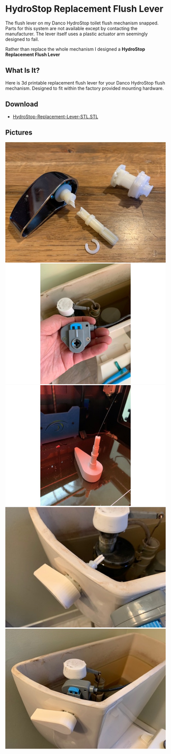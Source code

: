 # HydroStop Replacement Flush Lever

The flush lever on my Danco HydroStop toilet flush mechanism snapped. Parts for this system are not available except by contacting the manufacturer. The lever itself uses a plastic actuator arm seemingly designed to fail.

Rather than replace the whole mechanism I designed a **HydroStop Replacement Flush Lever**

## What Is It?

Here is 3d printable replacement flush lever for your Danco HydroStop flush mechanism. Designed to fit within the factory provided mounting hardware.

## Download

- [HydroStop-Replacement-Lever-STL.STL](HydroStop-Replacement-Lever-STL.STL?raw=1)

## Pictures

![The broken flush lever](images/IMG_3384.jpg)
![The cable-operated flush mechanism](images/IMG_3382.jpg)
![The replacement part on the printer](images/IMG_3389.jpg)
![The new flush lever installed](images/IMG_3395.jpg)
![The new flush lever connected](images/IMG_3397.jpg)
